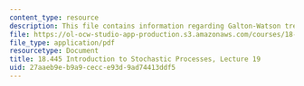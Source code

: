 ```yaml
---
content_type: resource
description: This file contains information regarding Galton-Watson tree.
file: https://ol-ocw-studio-app-production.s3.amazonaws.com/courses/18-445-introduction-to-stochastic-processes-spring-2015/27aaeb9eb9a9cecce93d9ad74413ddf5_MIT18_445S15_lecture19.pdf
file_type: application/pdf
resourcetype: Document
title: 18.445 Introduction to Stochastic Processes, Lecture 19
uid: 27aaeb9e-b9a9-cecc-e93d-9ad74413ddf5
---
```

